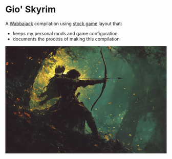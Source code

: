 # Gio' Skyrim

A [Wabbajack](https://www.wabbajack.org/) compilation using
[stock game](https://wiki.wabbajack.org/modlist_author_documentation/Keeping%20the%20Game%20Folder%20clean.html#stock-game)
layout that:

* keeps my personal mods and game configuration
* documents the process of making this compilation

![cover](images/cover.webp)
